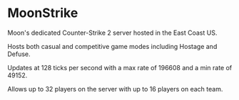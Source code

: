 # MoonStrike

Moon's dedicated Counter-Strike 2 server hosted in the East Coast US.

Hosts both casual and competitive game modes including Hostage and Defuse.

Updates at 128 ticks per second with a max rate of 196608 and a min rate of 49152.

Allows up to 32 players on the server with up to 16 players on each team.
